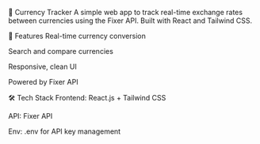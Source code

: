 💱 Currency Tracker
A simple web app to track real-time exchange rates between currencies using the Fixer API. Built with React and Tailwind CSS.

🚀 Features
Real-time currency conversion

Search and compare currencies

Responsive, clean UI

Powered by Fixer API

🛠️ Tech Stack
Frontend: React.js + Tailwind CSS

API: Fixer API

Env: .env for API key management
